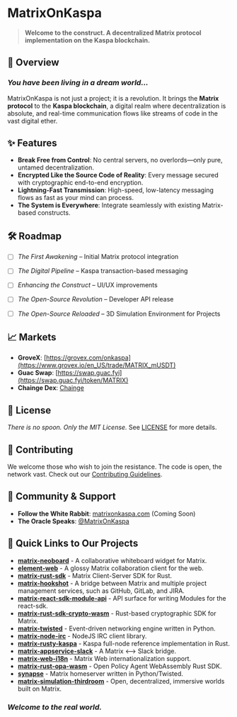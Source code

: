 # MatrixOnKaspa
> **Welcome to the construct. A decentralized Matrix protocol implementation on the Kaspa blockchain.**

## 🚀 Overview

### *You have been living in a dream world...*
MatrixOnKaspa is not just a project; it is a revolution. It brings the **Matrix protocol** to the **Kaspa blockchain**, a digital realm where decentralization is absolute, and real-time communication flows like streams of code in the vast digital ether.

## ✨ Features

- **Break Free from Control**: No central servers, no overlords—only pure, untamed decentralization.
- **Encrypted Like the Source Code of Reality**: Every message secured with cryptographic end-to-end encryption.
- **Lightning-Fast Transmission**: High-speed, low-latency messaging flows as fast as your mind can process.
- **The System is Everywhere**: Integrate seamlessly with existing Matrix-based constructs.

## 🛠️ Roadmap

- [ ] *The First Awakening* – Initial Matrix protocol integration
- [ ] *The Digital Pipeline* – Kaspa transaction-based messaging
- [ ] *Enhancing the Construct* – UI/UX improvements
- [ ] *The Open-Source Revolution* – Developer API release
- [ ] *The Open-Source Reloaded* – 3D Simulation Environment for Projects


## 📈 Markets
- **GroveX**: [https://grovex.com/onkaspa](https://www.grovex.io/en_US/trade/MATRIX_mUSDT)
- **Guac Swap**: [https://swap.guac.fyi](https://swap.guac.fyi/token/MATRIX)
- **Chainge Dex**: [Chainge](https://dapp.chainge.finance/?fromChain=KAS&toChain=KAS&fromToken=USDT&toToken=MATRIX)

## 📜 License
*There is no spoon. Only the MIT License.* See [LICENSE](LICENSE) for more details.

## 🤝 Contributing
We welcome those who wish to join the resistance. The code is open, the network vast. Check out our [Contributing Guidelines](CONTRIBUTING.md).

## 💬 Community & Support
- **Follow the White Rabbit**: [matrixonkaspa.com](https://matrixonkaspa.com) (Coming Soon)
- **The Oracle Speaks**: [@MatrixOnKaspa](https://x.com/onkaspa)

## 🔗 Quick Links to Our Projects

- **[matrix-neoboard](https://github.com/MatrixOnKaspa/matrix-neoboard)** - A collaborative whiteboard widget for Matrix.
- **[element-web](https://github.com/MatrixOnKaspa/element-web)** - A glossy Matrix collaboration client for the web.
- **[matrix-rust-sdk](https://github.com/MatrixOnKaspa/matrix-rust-sdk)** - Matrix Client-Server SDK for Rust.
- **[matrix-hookshot](https://github.com/MatrixOnKaspa/matrix-hookshot)** - A bridge between Matrix and multiple project management services, such as GitHub, GitLab, and JIRA.
- **[matrix-react-sdk-module-api](https://github.com/MatrixOnKaspa/matrix-react-sdk-module-api)** - API surface for writing Modules for the react-sdk.
- **[matrix-rust-sdk-crypto-wasm](https://github.com/MatrixOnKaspa/matrix-rust-sdk-crypto-wasm)** - Rust-based cryptographic SDK for Matrix.
- **[matrix-twisted](https://github.com/MatrixOnKaspa/matrix-twisted)** - Event-driven networking engine written in Python.
- **[matrix-node-irc](https://github.com/MatrixOnKaspa/matrix-node-irc)** - NodeJS IRC client library.
- **[matrix-rusty-kaspa](https://github.com/MatrixOnKaspa/matrix-rusty-kaspa)** - Kaspa full-node reference implementation in Rust.
- **[matrix-appservice-slack](https://github.com/MatrixOnKaspa/matrix-appservice-slack)** - A Matrix <--> Slack bridge.
- **[matrix-web-i18n](https://github.com/MatrixOnKaspa/matrix-web-i18n)** - Matrix Web internationalization support.
- **[matrix-rust-opa-wasm](https://github.com/MatrixOnKaspa/matrix-rust-opa-wasm)** - Open Policy Agent WebAssembly Rust SDK.
- **[synapse](https://github.com/MatrixOnKaspa/synapse)** - Matrix homeserver written in Python/Twisted.
- **[matrix-simulation-thirdroom](https://github.com/MatrixOnKaspa/matrix-simulation-thirdroom)** - Open, decentralized, immersive worlds built on Matrix.

### *Welcome to the real world.*

